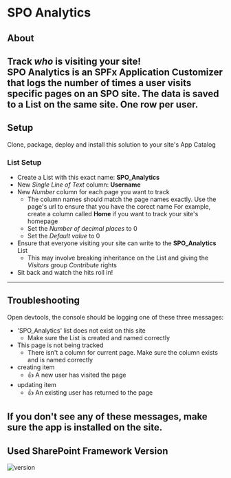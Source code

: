 # SPO Analytics 
## About
Track _who_ is visiting your site!  
SPO Analytics is an SPFx Application Customizer that logs the number of times a user visits specific pages on an SPO site. The data is saved to a List on the same site. One row per user.
---
## Setup 
Clone, package, deploy and install this solution to your site's App Catalog
### List Setup
- Create a List with this exact name: **SPO_Analytics**
- New _Single Line of Text_ column: **Username**
- New _Number_ column for each page you want to track
  - The column names should match the page names exactly. Use the page's url to ensure that you have the corect name
    For example, create a column called **Home** if you want to track your site's homepage
  - Set the _Number of decimal places_ to 0
  - Set the _Default value_ to 0
- Ensure that everyone visiting your site can write to the **SPO_Analytics** List
  - This may involve breaking inheritance on the List and giving the _Visitors_ group _Contribute_ rights
- Sit back and watch the hits roll in!
---
## Troubleshooting
Open devtools, the console should be logging one of these three messages:
- 'SPO_Analytics' list does not exist on this site
  - Make sure the List is created and named correctly
- This page is not being tracked
  - There isn't a column for current page. Make sure the column exists and is named correctly
- creating item
  - :thumbsup: A new user has visited the page
- updating item
  - :thumbsup: An existing user has returned to the page
  
If you don't see any of these messages, make sure the app is installed on the site.
---
## Used SharePoint Framework Version

![version](https://img.shields.io/badge/version-1.17.4-green.svg)